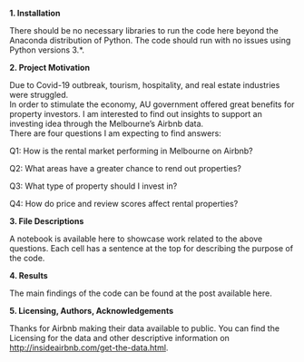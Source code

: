 <strong>1. Installation</strong>
<p>There should be no necessary libraries to run the code here beyond the Anaconda distribution of Python. The code should run with no issues using Python versions 3.*.</p>
<strong>2. Project Motivation</strong>
<p>Due to Covid-19 outbreak, tourism, hospitality, and real estate industries were struggled.
<br/>
In order to stimulate the economy, AU government offered great benefits for property investors. I am interested to find out insights to support an investing idea through the Melbourne’s Airbnb data.
<br/> 
There are four questions I am expecting to find answers:
<br/>
<p>Q1: How is the rental market performing in Melbourne on Airbnb?</p>
<p>Q2: What areas have a greater chance to rend out properties?</p>
<p>Q3: What type of property should I invest in?</p>
<p>Q4: How do price and review scores affect rental properties?</p>

<strong>3. File Descriptions</strong>
<p>A notebook is available here to showcase work related to the above questions. Each cell has a sentence at the top for describing the purpose of the code.</p>

<strong>4. Results</strong>
<p>The main findings of the code can be found at the post available here.</p>

<strong>5. Licensing, Authors, Acknowledgements</strong>
<p>Thanks for Airbnb making their data available to public. You can find the Licensing for the data and other descriptive information on <a href="http://insideairbnb.com/get-the-data.html" target="_blank">http://insideairbnb.com/get-the-data.html</a>.</p>
